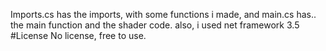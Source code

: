Imports.cs has the imports, with some functions i made, and main.cs has.. the main function and the shader code. also, i used net framework 3.5
#License
No license, free to use.

